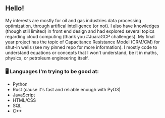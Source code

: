 ## Hello!

My interests are mostly for oil and gas industries data processing optimization, through artifical intelligence (or not). I also have knowledges (though still limited) in front end design and had explored several topics regarding cloud computing (thank you #JuaraGCP challenges). My final year project has the topic of Capacitance Resistance Model (CRM/CM) for shut-in wells (see my pinned repo for more information). I mostly code to understand equations or concepts that I won't understand, be it in maths, physics, or petroleum engineering itself.

### 🖥️ Languages I'm trying to be good at:
- Python
- Rust (cause it's fast and reliable enough with PyO3)
- JavaScript
- HTML/CSS
- SQL
- C++

